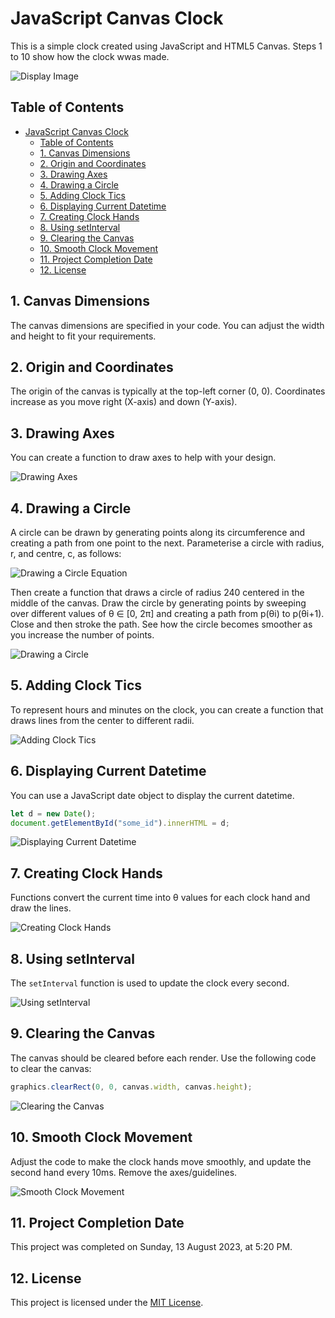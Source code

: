 # JavaScript Canvas Clock

This is a simple clock created using JavaScript and HTML5 Canvas. Steps 1 to 10 show how the clock wwas made.

![Display Image](images/clock-main.gif)

## Table of Contents
- [JavaScript Canvas Clock](#javascript-canvas-clock)
  - [Table of Contents](#table-of-contents)
  - [1. Canvas Dimensions](#1-canvas-dimensions)
  - [2. Origin and Coordinates](#2-origin-and-coordinates)
  - [3. Drawing Axes](#3-drawing-axes)
  - [4. Drawing a Circle](#4-drawing-a-circle)
  - [5. Adding Clock Tics](#5-adding-clock-tics)
  - [6. Displaying Current Datetime](#6-displaying-current-datetime)
  - [7. Creating Clock Hands](#7-creating-clock-hands)
  - [8. Using setInterval](#8-using-setinterval)
  - [9. Clearing the Canvas](#9-clearing-the-canvas)
  - [10. Smooth Clock Movement](#10-smooth-clock-movement)
  - [11. Project Completion Date](#11-project-completion-date)
  - [12. License](#12-license)

## 1. Canvas Dimensions
The canvas dimensions are specified in your code. You can adjust the width and height to fit your requirements.

## 2. Origin and Coordinates
The origin of the canvas is typically at the top-left corner (0, 0). Coordinates increase as you move right (X-axis) and down (Y-axis).

## 3. Drawing Axes
You can create a function to draw axes to help with your design.

![Drawing Axes](images/clock%20(1).png)

## 4. Drawing a Circle
A circle can be drawn by generating points along its circumference and creating a path from one point to the next. Parameterise a circle with radius, r, and centre, c, as follows:

![Drawing a Circle Equation](images/clock%20(2).png)

Then create a function that draws a circle of radius 240 centered in the middle of the canvas. Draw
the circle by generating points by sweeping over different values of θ ∈ [0, 2π] and creating a
path from p(θi) to p(θi+1). Close and then stroke the path. See how the circle becomes smoother as you increase the number of points.

![Drawing a Circle](images/clock%20(3).png)

## 5. Adding Clock Tics
To represent hours and minutes on the clock, you can create a function that draws lines from the center to different radii.

![Adding Clock Tics](images/clock%20(4).png)

## 6. Displaying Current Datetime
You can use a JavaScript date object to display the current datetime.

```javascript
let d = new Date();
document.getElementById("some_id").innerHTML = d;
```
![Displaying Current Datetime](images/clock%20(5).png)

## 7. Creating Clock Hands
Functions convert the current time into θ values for each clock hand and draw the lines.

![Creating Clock Hands](images/clock%20(6).png)

## 8. Using setInterval
The `setInterval` function is used to update the clock every second.

![Using setInterval](images/clock%20(7).png)

## 9. Clearing the Canvas
The canvas should be cleared before each render. Use the following code to clear the canvas:
```javascript
graphics.clearRect(0, 0, canvas.width, canvas.height);
```

![Clearing the Canvas](images/clock%20(8).png)

## 10. Smooth Clock Movement
Adjust the code to make the clock hands move smoothly, and update the second hand every 10ms. Remove the axes/guidelines.

![Smooth Clock Movement](images/clock-final.gif)

## 11. Project Completion Date
This project was completed on Sunday, 13 August 2023, at 5:20 PM.

## 12. License
This project is licensed under the [MIT License](LICENSE).
